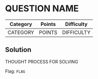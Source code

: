 # QUESTION NAME

| Category | Points | Difficulty |
| :------: | :----: | :--------: |
| CATEGORY | POINTS | DIFFICULTY |

## Solution

THOUGHT PROCESS FOR SOLVING

Flag: `FLAG`
